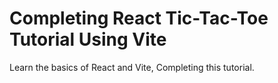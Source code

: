 # Completing React Tic-Tac-Toe Tutorial Using Vite

<p> Learn the basics of React and Vite, Completing this tutorial.</p>
